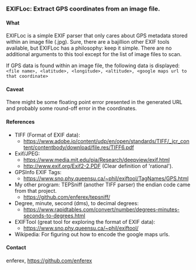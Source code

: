 ### EXIFLoc: Extract GPS coordinates from an image file.

#### What
EXIFLoc is a simple EXIF parser that only cares about GPS metadata
stored within an image file (.jpg).  Sure, there are a bajillion other EXIF
tools available, but EXIFLoc has a philosophy: keep it simple.  There are no
additional arguments to this tool except for the list of image files to scan.

If GPS data is found within an image file, the following data is displayed:
`<file name>, <latitude>, <longitude>, <altitude>, <google maps url to that coordinate>`

#### Caveat
There might be some floating point error presented in the generated URL and 
probably some round-off error in the coordinates.

#### References
* TIFF (Format of EXIF data):
  * https://www.adobe.io/content/udp/en/open/standards/TIFF/_jcr_content/contentbody/download/file.res/TIFF6.pdf
* Exif/JPEG:
  * https://www.media.mit.edu/pia/Research/deepview/exif.html
  * http://www.exif.org/Exif2-2.PDF (Clear definition of 'rational').
* GPSInfo EXIF Tags:
  * https://www.sno.phy.queensu.ca/~phil/exiftool/TagNames/GPS.html
* My other program: TEPSniff (another TIFF parser)
  the endian code came from that project.
  * https://github.com/enferex/tepsniff/
* Degree, minute, second (dms), to decimal degrees:
  * https://www.rapidtables.com/convert/number/degrees-minutes-seconds-to-degrees.html
* EXIFTool (great tool for exploring the format of EXIF data):
  * https://www.sno.phy.queensu.ca/~phil/exiftool/
* Wikipedia: For figuring out how to encode the google maps urls.

#### Contact
enferex, https://github.com/enferex
